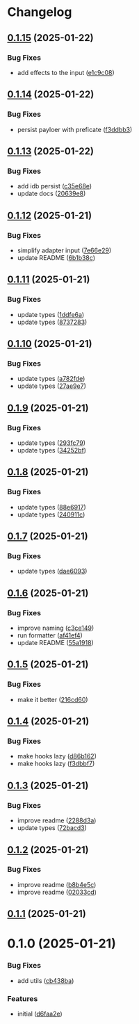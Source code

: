 # Changelog

## [0.1.15](https://github.com/dankreiger/recoil-ext/compare/v0.1.14...v0.1.15) (2025-01-22)


### Bug Fixes

* add effects to the input ([e1c9c08](https://github.com/dankreiger/recoil-ext/commit/e1c9c0830ae287a1827cc3040011f0e962548101))

## [0.1.14](https://github.com/dankreiger/recoil-ext/compare/v0.1.13...v0.1.14) (2025-01-22)


### Bug Fixes

* persist payloer with preficate ([f3ddbb3](https://github.com/dankreiger/recoil-ext/commit/f3ddbb3dc4a5a0d3a788fdd15ba1e074d22817e3))

## [0.1.13](https://github.com/dankreiger/recoil-ext/compare/v0.1.12...v0.1.13) (2025-01-22)


### Bug Fixes

* add idb persist ([c35e68e](https://github.com/dankreiger/recoil-ext/commit/c35e68eef22bdcb069fb796957ca898203438195))
* update docs ([20639e8](https://github.com/dankreiger/recoil-ext/commit/20639e8469e112d05befbc18060f51a4344a20ac))

## [0.1.12](https://github.com/dankreiger/recoil-ext/compare/v0.1.11...v0.1.12) (2025-01-21)


### Bug Fixes

* simplify adapter input ([7e66e29](https://github.com/dankreiger/recoil-ext/commit/7e66e294fbfdaadcb2581273d2eb51d3de11a49f))
* update README ([6b1b38c](https://github.com/dankreiger/recoil-ext/commit/6b1b38cc7434f7c53b81e540d7cab767b09cac23))

## [0.1.11](https://github.com/dankreiger/recoil-ext/compare/v0.1.10...v0.1.11) (2025-01-21)


### Bug Fixes

* update types ([1ddfe6a](https://github.com/dankreiger/recoil-ext/commit/1ddfe6a5ceae1b8d6853e5dde63112d547c1cc57))
* update types ([8737283](https://github.com/dankreiger/recoil-ext/commit/87372834d3293d685ec4c287908ade175d103efc))

## [0.1.10](https://github.com/dankreiger/recoil-ext/compare/v0.1.9...v0.1.10) (2025-01-21)


### Bug Fixes

* update types ([a782fde](https://github.com/dankreiger/recoil-ext/commit/a782fdeb819996498513aec58c54e12ddc26d1c8))
* update types ([27ae9e7](https://github.com/dankreiger/recoil-ext/commit/27ae9e72ae966ec31023b6c170e788b3cd9d186b))

## [0.1.9](https://github.com/dankreiger/recoil-ext/compare/v0.1.8...v0.1.9) (2025-01-21)


### Bug Fixes

* update types ([293fc79](https://github.com/dankreiger/recoil-ext/commit/293fc79ef29cd834af7b691feb79be6f374cd5c1))
* update types ([34252bf](https://github.com/dankreiger/recoil-ext/commit/34252bfd99e3c1bc2542ead5b08b5ab6b25d97ab))

## [0.1.8](https://github.com/dankreiger/recoil-ext/compare/v0.1.7...v0.1.8) (2025-01-21)


### Bug Fixes

* update types ([88e6917](https://github.com/dankreiger/recoil-ext/commit/88e6917af5dcee46c5247c4d4157a9978bf731a9))
* update types ([240911c](https://github.com/dankreiger/recoil-ext/commit/240911c5578b56696b4e81e5950389dfd51304ea))

## [0.1.7](https://github.com/dankreiger/recoil-ext/compare/v0.1.6...v0.1.7) (2025-01-21)


### Bug Fixes

* update types ([dae6093](https://github.com/dankreiger/recoil-ext/commit/dae6093bb514b74544cd10407e3a8a9ba6428f96))

## [0.1.6](https://github.com/dankreiger/recoil-ext/compare/v0.1.5...v0.1.6) (2025-01-21)


### Bug Fixes

* improve naming ([c3ce149](https://github.com/dankreiger/recoil-ext/commit/c3ce14992be9adcb3cbd432edb03e52940b090db))
* run formatter ([af41ef4](https://github.com/dankreiger/recoil-ext/commit/af41ef478745adac56698dffff21da1ef31dd1aa))
* update README ([55a1918](https://github.com/dankreiger/recoil-ext/commit/55a19181086e81f8a1949eac16fbd63a7f86b3c1))

## [0.1.5](https://github.com/dankreiger/recoil-ext/compare/v0.1.4...v0.1.5) (2025-01-21)


### Bug Fixes

* make it better ([216cd60](https://github.com/dankreiger/recoil-ext/commit/216cd600fcc7bcc28eb85f2ce04662ed8149419f))

## [0.1.4](https://github.com/dankreiger/recoil-ext/compare/v0.1.3...v0.1.4) (2025-01-21)


### Bug Fixes

* make hooks lazy ([d86b162](https://github.com/dankreiger/recoil-ext/commit/d86b162bf756fcbca20b553cb5630a1fe5223065))
* make hooks lazy ([f3dbbf7](https://github.com/dankreiger/recoil-ext/commit/f3dbbf78718257db4d1cf736d06458558e4dbd27))

## [0.1.3](https://github.com/dankreiger/recoil-ext/compare/v0.1.2...v0.1.3) (2025-01-21)


### Bug Fixes

* improve readme ([2288d3a](https://github.com/dankreiger/recoil-ext/commit/2288d3a07c8896fa7e4885e43ddc2797b32b37f3))
* update types ([72bacd3](https://github.com/dankreiger/recoil-ext/commit/72bacd32d1c2dff0624f572a8431325b906792a2))

## [0.1.2](https://github.com/dankreiger/recoil-ext/compare/v0.1.1...v0.1.2) (2025-01-21)


### Bug Fixes

* improve readme ([b8b4e5c](https://github.com/dankreiger/recoil-ext/commit/b8b4e5c10b03d5d5b9a28c58d69a0462d318cde2))
* improve readme ([02033cd](https://github.com/dankreiger/recoil-ext/commit/02033cd41a2a5b675d356794f99507e8318765fc))

## [0.1.1](https://github.com/dankreiger/recoil-ext/compare/v0.1.0...v0.1.1) (2025-01-21)

# 0.1.0 (2025-01-21)

### Bug Fixes

* add utils ([cb438ba](https://github.com/dankreiger/recoil-ext/commit/cb438ba52205e9524b962b75e53ede71dbe4d68c))

### Features

* initial ([d6faa2e](https://github.com/dankreiger/recoil-ext/commit/d6faa2eb2e9750874f85d859b2e96dcd4a28c9e6))
